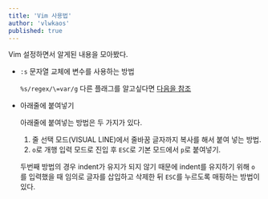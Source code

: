 ```yaml
---
title: 'Vim 사용법'
author: 'vlwkaos'
published: true
---
```


Vim 설정하면서 알게된 내용을 모아봤다.

- `:s` 문자열 교체에 변수를 사용하는 방법

  `%s/regex/\=var/g` 
  다른 플래그를 알고싶다면 [다음을 참조](https://nikodoko.com/posts/vim-substitute-tricks/)
  
- 아래줄에 붙여넣기

  아래줄에 붙여넣는 방법은 두 가지가 있다. 
  1. 줄 선택 모드(VISUAL LINE)에서 줄바꿈 글자까지 복사를 해서 붙여 넣는 방법. 
  2. `o`로 개행 입력 모드로 진입 후 `ESC`로 기본 모드에서 `p`로 붙여넣기.

  두번째 방법의 경우 indent가 유지가 되지 않기 때문에 indent를 유지하기 위해 `o`를 입력했을 때 임의로 글자를 삽입하고 삭제한 뒤 `ESC`를 누르도록 매핑하는 방법이 있다.